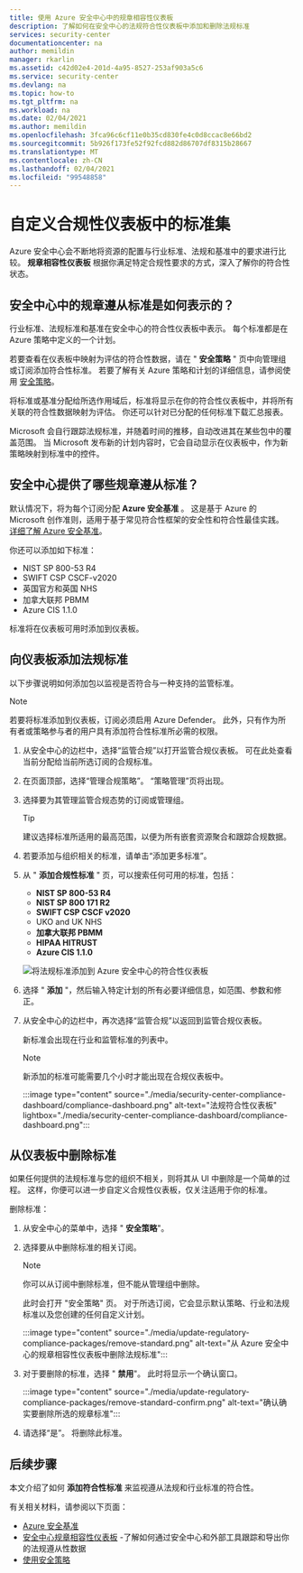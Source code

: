 ```yaml
---
title: 使用 Azure 安全中心中的规章相容性仪表板
description: 了解如何在安全中心的法规符合性仪表板中添加和删除法规标准
services: security-center
documentationcenter: na
author: memildin
manager: rkarlin
ms.assetid: c42d02e4-201d-4a95-8527-253af903a5c6
ms.service: security-center
ms.devlang: na
ms.topic: how-to
ms.tgt_pltfrm: na
ms.workload: na
ms.date: 02/04/2021
ms.author: memildin
ms.openlocfilehash: 3fca96c6cf11e0b35cd830fe4c0d8ccac8e66bd2
ms.sourcegitcommit: 5b926f173fe52f92fcd882d86707df8315b28667
ms.translationtype: MT
ms.contentlocale: zh-CN
ms.lasthandoff: 02/04/2021
ms.locfileid: "99548858"
---
```

# <a name="customize-the-set-of-standards-in-your-regulatory-compliance-dashboard"></a>自定义合规性仪表板中的标准集

Azure 安全中心会不断地将资源的配置与行业标准、法规和基准中的要求进行比较。 **规章相容性仪表板** 根据你满足特定合规性要求的方式，深入了解你的符合性状态。


## <a name="how-are-regulatory-compliance-standards-represented-in-security-center"></a>安全中心中的规章遵从标准是如何表示的？

行业标准、法规标准和基准在安全中心的符合性仪表板中表示。 每个标准都是在 Azure 策略中定义的一个计划。

若要查看在仪表板中映射为评估的符合性数据，请在 " **安全策略** " 页中向管理组或订阅添加符合性标准。 若要了解有关 Azure 策略和计划的详细信息，请参阅使用 [安全策略](tutorial-security-policy.md)。

将标准或基准分配给所选作用域后，标准将显示在你的符合性仪表板中，并将所有关联的符合性数据映射为评估。 你还可以针对已分配的任何标准下载汇总报表。

Microsoft 会自行跟踪法规标准，并随着时间的推移，自动改进其在某些包中的覆盖范围。 当 Microsoft 发布新的计划内容时，它会自动显示在仪表板中，作为新策略映射到标准中的控件。


## <a name="what-regulatory-compliance-standards-are-available-in-security-center"></a>安全中心提供了哪些规章遵从标准？

默认情况下，将为每个订阅分配 **Azure 安全基准** 。 这是基于 Azure 的 Microsoft 创作准则，适用于基于常见符合性框架的安全性和符合性最佳实践。 [详细了解 Azure 安全基准](../security/benchmarks/introduction.md)。

你还可以添加如下标准：

- NIST SP 800-53 R4
- SWIFT CSP CSCF-v2020
- 英国官方和英国 NHS
- 加拿大联邦 PBMM
- Azure CIS 1.1.0

标准将在仪表板可用时添加到仪表板。


## <a name="add-a-regulatory-standard-to-your-dashboard"></a>向仪表板添加法规标准

以下步骤说明如何添加包以监视是否符合与一种支持的监管标准。

> [!NOTE]
> 若要将标准添加到仪表板，订阅必须启用 Azure Defender。 此外，只有作为所有者或策略参与者的用户具有添加符合性标准所必需的权限。 

1. 从安全中心的边栏中，选择“监管合规”以打开监管合规仪表板。 可在此处查看当前分配给当前所选订阅的合规标准。   

1. 在页面顶部，选择“管理合规策略”。 “策略管理”页将出现。

1. 选择要为其管理监管合规态势的订阅或管理组。 

    > [!TIP]
    > 建议选择标准所适用的最高范围，以便为所有嵌套资源聚合和跟踪合规数据。 

1. 若要添加与组织相关的标准，请单击“添加更多标准”。 

1. 从 " **添加合规性标准** " 页，可以搜索任何可用的标准，包括：

    - **NIST SP 800-53 R4**
    - **NIST SP 800 171 R2**
    - **SWIFT CSP CSCF v2020**
    - UKO and UK NHS
    - **加拿大联邦 PBMM**
    - **HIPAA HITRUST**
    - **Azure CIS 1.1.0**
    
    ![将法规标准添加到 Azure 安全中心的符合性仪表板](./media/update-regulatory-compliance-packages/dynamic-regulatory-compliance-additional-standards.png)

1. 选择 " **添加** "，然后输入特定计划的所有必要详细信息，如范围、参数和修正。

1. 从安全中心的边栏中，再次选择“监管合规”以返回到监管合规仪表板。

    新标准会出现在行业和监管标准的列表中。 

    > [!NOTE]
    > 新添加的标准可能需要几个小时才能出现在合规仪表板中。

    :::image type="content" source="./media/security-center-compliance-dashboard/compliance-dashboard.png" alt-text="法规符合性仪表板" lightbox="./media/security-center-compliance-dashboard/compliance-dashboard.png":::

## <a name="removing-a-standard-from-your-dashboard"></a>从仪表板中删除标准

如果任何提供的法规标准与您的组织不相关，则将其从 UI 中删除是一个简单的过程。 这样，你便可以进一步自定义合规性仪表板，仅关注适用于你的标准。

删除标准：

1. 从安全中心的菜单中，选择 " **安全策略**"。

1. 选择要从中删除标准的相关订阅。

    > [!NOTE]
    > 你可以从订阅中删除标准，但不能从管理组中删除。 

    此时会打开 "安全策略" 页。 对于所选订阅，它会显示默认策略、行业和法规标准以及您创建的任何自定义计划。

    :::image type="content" source="./media/update-regulatory-compliance-packages/remove-standard.png" alt-text="从 Azure 安全中心的规章相容性仪表板中删除法规标准":::

1. 对于要删除的标准，选择 " **禁用**"。 此时将显示一个确认窗口。

    :::image type="content" source="./media/update-regulatory-compliance-packages/remove-standard-confirm.png" alt-text="确认确实要删除所选的规章标准":::

1. 请选择“是”。 将删除此标准。 


## <a name="next-steps"></a>后续步骤

本文介绍了如何 **添加符合性标准** 来监视遵从法规和行业标准的符合性。

有关相关材料，请参阅以下页面：

- [Azure 安全基准](../security/benchmarks/introduction.md)
- [安全中心规章相容性仪表板](security-center-compliance-dashboard.md) -了解如何通过安全中心和外部工具跟踪和导出你的法规遵从性数据
- [使用安全策略](tutorial-security-policy.md)